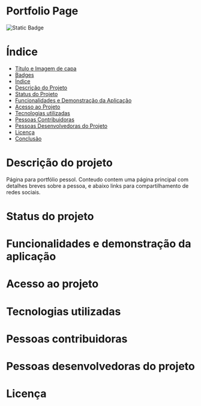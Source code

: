 # Portfolio Page
![Static Badge](https://img.shields.io/badge/status-completed-green?style=for-the-badge)

# Índice 

* [Título e Imagem de capa](#Título-e-Imagem-de-capa)
* [Badges](#badges)
* [Índice](#índice)
* [Descrição do Projeto](#descrição-do-projeto)
* [Status do Projeto](#status-do-Projeto)
* [Funcionalidades e Demonstração da Aplicação](#funcionalidades-e-demonstração-da-aplicação)
* [Acesso ao Projeto](#acesso-ao-projeto)
* [Tecnologias utilizadas](#tecnologias-utilizadas)
* [Pessoas Contribuidoras](#pessoas-contribuidoras)
* [Pessoas Desenvolvedoras do Projeto](#pessoas-desenvolvedoras)
* [Licença](#licença)
* [Conclusão](#conclusão)

# Descrição do projeto
 Página para portfólio pessol.
 Conteudo contem uma página principal com detalhes breves sobre a pessoa, e abaixo links para compartilhamento de redes sociais.
 
# Status do projeto


# Funcionalidades e demonstração da aplicação


# Acesso ao projeto


# Tecnologias utilizadas


# Pessoas contribuidoras


# Pessoas desenvolvedoras do projeto


# Licença
